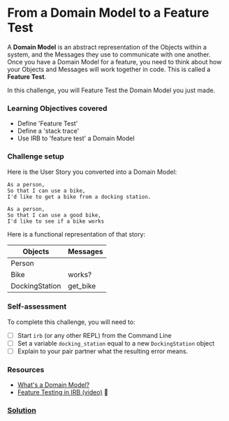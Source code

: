 # From a Domain Model to a Feature Test

A **Domain Model** is an abstract representation of the Objects within a system, and the Messages they use to communicate with one another. Once you have a Domain Model for a feature, you need to think about how your Objects and Messages will work together in code. This is called a **Feature Test**.

In this challenge, you will Feature Test the Domain Model you just made.

### Learning Objectives covered
- Define 'Feature Test'
- Define a 'stack trace'
- Use IRB to 'feature test' a Domain Model

### Challenge setup

Here is the User Story you converted into a Domain Model:

```
As a person,
So that I can use a bike,
I'd like to get a bike from a docking station.

As a person,
So that I can use a good bike,
I'd like to see if a bike works
```

Here is a functional representation of that story:

Objects  | Messages
------------- | -------------
Person  | 
Bike  | works?
DockingStation | get_bike


### Self-assessment

To complete this challenge, you will need to:

- [ ] Start `irb` (or any other REPL) from the Command Line
- [ ] Set a variable `docking_station` equal to a new `DockingStation` object
- [ ] Explain to your pair partner what the resulting error means.

### Resources

- [What's a Domain Model?](http://sjmog.github.io/posts/502_domain-modelling/)
- [Feature Testing in IRB (video)]() :construction:

### [Solution](solutions/3.md)
